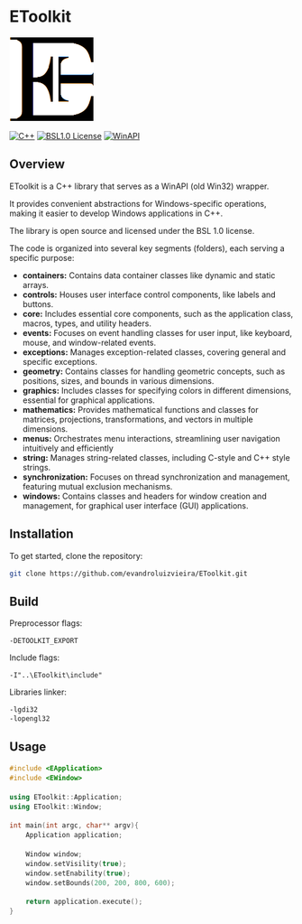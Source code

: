 # EToolkit

![Logo](https://github.com/evandroluizvieira/EToolkit/blob/master/resource/Logo.png)

[![C++](https://img.shields.io/badge/C++-004488)](https://cplusplus.com/)
[![BSL1.0 License](https://img.shields.io/badge/License-BSL-green.svg)](https://choosealicense.com/licenses/bsl-1.0/)
[![WinAPI](https://img.shields.io/badge/WinAPI-0078d4)](https://learn.microsoft.com/en-us/windows/win32/apiindex/api-index-portal/)

## Overview
EToolkit is a C++ library that serves as a WinAPI (old Win32) wrapper.

It provides convenient abstractions for Windows-specific operations, making it easier to develop Windows applications in C++.

The library is open source and licensed under the BSL 1.0 license.

The code is organized into several key segments (folders), each serving a specific purpose:
- **containers:** Contains data container classes like dynamic and static arrays.
- **controls:** Houses user interface control components, like labels and buttons.
- **core:** Includes essential core components, such as the application class, macros, types, and utility headers.
- **events:** Focuses on event handling classes for user input, like keyboard, mouse, and window-related events.
- **exceptions:** Manages exception-related classes, covering general and specific exceptions.
- **geometry:** Contains classes for handling geometric concepts, such as positions, sizes, and bounds in various dimensions.
- **graphics:** Includes classes for specifying colors in different dimensions, essential for graphical applications.
- **mathematics:** Provides mathematical functions and classes for matrices, projections, transformations, and vectors in multiple dimensions.
- **menus:** Orchestrates menu interactions, streamlining user navigation intuitively and efficiently
- **string:** Manages string-related classes, including C-style and C++ style strings.
- **synchronization:** Focuses on thread synchronization and management, featuring mutual exclusion mechanisms.
- **windows:** Contains classes and headers for window creation and management, for graphical user interface (GUI) applications.

## Installation
To get started, clone the repository:
```bash
git clone https://github.com/evandroluizvieira/EToolkit.git
```

## Build
Preprocessor flags:
```
-DETOOLKIT_EXPORT
```

Include flags:
```
-I"..\EToolkit\include"
```

Libraries linker:
```
-lgdi32
-lopengl32
```

## Usage
```c++
#include <EApplication>
#include <EWindow>

using EToolkit::Application;
using EToolkit::Window;

int main(int argc, char** argv){
	Application application;

	Window window;
	window.setVisility(true);
	window.setEnability(true);
	window.setBounds(200, 200, 800, 600);

	return application.execute();
}
```
